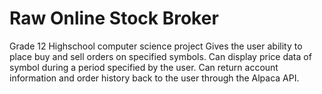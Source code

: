 # Raw Online Stock Broker
Grade 12 Highschool computer science project
Gives the user ability to place buy and sell orders on specified symbols. 
Can display price data of symbol during a period specified by the user. 
Can return account information and order history back to the user through the Alpaca API. 
